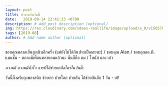 ```yaml
---
layout: post
title: ทำงานกันวันนี้
date:   2019-08-14 22:41:33 +0700
description: # Add post description (optional)
img: https://res.cloudinary.com/sdees-reallife/image/upload/a_0/v1565795970/line_1565781890587.jpg # Add image post (optional)
tags: [2019-08]
author: # Add name author (optional)
---
```

ขอบคุณตลาดเย็นสูงเนินอีกครั้ง (แต่ยังไม่ได้กินปากเป็ดเลยนะ) / ขอบคุณ Alan / ขอบคุณเค.พี. แมนชั่น - ตกลงมีเพื่อนหลายคนแล้วนะ นั่นก็คือ คม / โบนัส และ เก๋า

<i class="fa fa-child" style="color:plum"></i>

*ความดี ความมีน้ำใจ การที่ได้ช่วยเหลือใครในวันนี้*:

วันนี้ก็งดรับถุงพลาสติก ช่วยเรา ช่วยโลก ช่วยกัน ได้ช่วยกันอีก 1 วัน - เย้!
